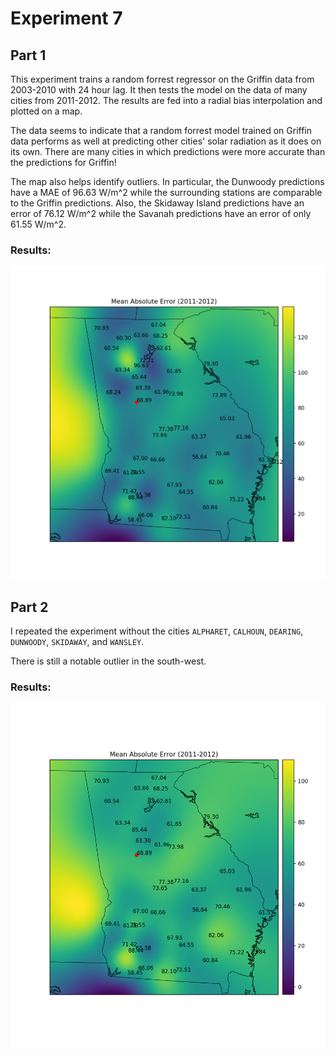 # Experiment 7

## Part 1

This experiment trains a random forrest regressor on the Griffin data from 2003-2010 with 24 hour lag. It then tests the model on the data of many cities from 2011-2012. The results are fed into a radial bias interpolation and plotted on a map.

The data seems to indicate that a random forrest model trained on Griffin data performs as well at predicting other cities' solar radiation as it does on its own. There are many cities in which predictions were more accurate than the predictions for Griffin!

The map also helps identify outliers. In particular, the Dunwoody predictions have a MAE of 96.63 W/m^2 while the surrounding stations are comparable to the Griffin predictions. Also, the Skidaway Island predictions have an error of 76.12 W/m^2 while the Savanah predictions have an error of only 61.55 W/m^2.

### Results:
![figure 1](./figure1.png)


## Part 2

I repeated the experiment without the cities `ALPHARET`, `CALHOUN`, `DEARING`, `DUNWOODY`, `SKIDAWAY`, and `WANSLEY`.

There is still a notable outlier in the south-west.

### Results:
![figure 2](./figure2.png)
